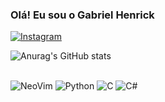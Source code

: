 ### Olá! Eu sou o Gabriel Henrick


[![Instagram](https://img.shields.io/badge/Instagram-E4405F?style=for-the-badge&logo=instagram&logoColor=white)](https://www.instagram.com/gabrielh_rs/)

![Anurag's GitHub stats](https://github-readme-stats.vercel.app/api?username=GabrielHenrick-deep&show_icons=true&theme=dark)

<div style="display: inline_block"><br/>
<img aling="center" alt="NeoVim" src="https://img.shields.io/badge/NeoVim-%2357A143.svg?&style=for-the-badge&logo=neovim&logoColor=white"/>
<img aling="center" alt="Python" src="https://img.shields.io/badge/Python-3776AB?style=for-the-badge&logo=python&logoColor=white"/>
<img aling="center" alt="C" src="https://img.shields.io/badge/C-00599C?style=for-the-badge&logo=c&logoColor=white"/>
<img aling="center" alt="C#" src="https://img.shields.io/badge/C%23-239120?style=for-the-badge&logo=c-sharp&logoColor=white"/>
</div>
